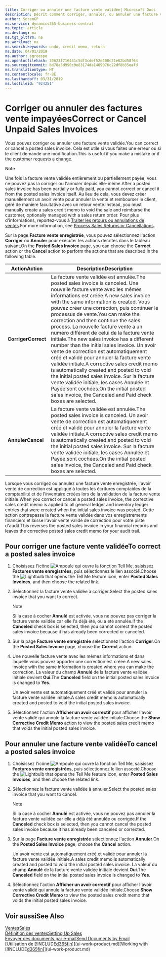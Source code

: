 ```yaml
---
title: Corriger ou annuler une facture vente validée| Microsoft Docs
description: Décrit comment corriger, annuler, ou annuler une facture vente enregistrée et lettrer un avoir vente.
author: SorenGP
ms.service: dynamics365-business-central
ms.topic: article
ms.devlang: na
ms.tgt_pltfrm: na
ms.workload: na
ms.search.keywords: undo, credit memo, return
ms.date: 04/01/2019
ms.author: sgroespe
ms.openlocfilehash: 30623f716441c5df3cdef52d408c21e02bd58f64
ms.sourcegitcommit: bd78a5d990c9e83174da1409076c22df8b35eafd
ms.translationtype: HT
ms.contentlocale: fr-BE
ms.lasthandoff: 03/31/2019
ms.locfileid: "924251"
---
```

# <a name="correct-or-cancel-unpaid-sales-invoices"></a><span data-ttu-id="096b0-103">Corriger ou annuler des factures vente impayées</span><span class="sxs-lookup"><span data-stu-id="096b0-103">Correct or Cancel Unpaid Sales Invoices</span></span>
<span data-ttu-id="096b0-104">Vous pouvez corriger ou annuler une facture vente validée.</span><span class="sxs-lookup"><span data-stu-id="096b0-104">You can correct or cancel a posted sales invoice.</span></span> <span data-ttu-id="096b0-105">Cela est utile si vous faites une erreur ou si le client demande une modification.</span><span class="sxs-lookup"><span data-stu-id="096b0-105">This is useful if you make a mistake or if the customer requests a change.</span></span>

> [!NOTE]  
>   <span data-ttu-id="096b0-106">Une fois la facture vente validée entièrement ou partiellement payée, vous ne pouvez pas la corriger ou l'annuler depuis elle-même.</span><span class="sxs-lookup"><span data-stu-id="096b0-106">After a posted sales invoice has been partially or fully paid, you cannot correct or cancel it from the posted sales invoice itself.</span></span> <span data-ttu-id="096b0-107">Au lieu de cela, vous devez créer manuellement un avoir vente pour annuler la vente et rembourser le client, géré de manière facultative avec un retour vente.</span><span class="sxs-lookup"><span data-stu-id="096b0-107">Instead, you must manually create a sales credit memo to void the sale and reimburse the customer, optionally managed with a sales return order.</span></span> <span data-ttu-id="096b0-108">Pour plus d'informations, reportez-vous à [Traiter les retours ou annulations de ventes](sales-how-process-sales-returns-cancellations.md).</span><span class="sxs-lookup"><span data-stu-id="096b0-108">For more information, see [Process Sales Returns or Cancellations](sales-how-process-sales-returns-cancellations.md).</span></span>

<span data-ttu-id="096b0-109">Sur la page **Facture vente enregistrée**, vous pouvez sélectionnez l'action **Corriger** ou **Annuler** pour exécuter les actions décrites dans le tableau suivant.</span><span class="sxs-lookup"><span data-stu-id="096b0-109">On the **Posted Sales Invoice** page, you can choose the **Correct** action or the **Cancel** action to perform the actions that are described in the following table.</span></span>

| <span data-ttu-id="096b0-110">Action</span><span class="sxs-lookup"><span data-stu-id="096b0-110">Action</span></span> | <span data-ttu-id="096b0-111">Description</span><span class="sxs-lookup"><span data-stu-id="096b0-111">Description</span></span> |
| --- | --- |
| <span data-ttu-id="096b0-112">**Corriger**</span><span class="sxs-lookup"><span data-stu-id="096b0-112">**Correct**</span></span> |<span data-ttu-id="096b0-113">La facture vente validée est annulée.</span><span class="sxs-lookup"><span data-stu-id="096b0-113">The posted sales invoice is canceled.</span></span> <span data-ttu-id="096b0-114">Une nouvelle facture vente avec les mêmes informations est créée.</span><span class="sxs-lookup"><span data-stu-id="096b0-114">A new sales invoice with the same information is created.</span></span> <span data-ttu-id="096b0-115">Vous pouvez créer une correction, puis continuer le processus de vente.</span><span class="sxs-lookup"><span data-stu-id="096b0-115">You can make the correction and then continue the sales process.</span></span> <span data-ttu-id="096b0-116">La nouvelle facture vente a un numéro différent de celui de la facture vente initiale.</span><span class="sxs-lookup"><span data-stu-id="096b0-116">The new sales invoice has a different number than the initial sales invoice.</span></span> <span data-ttu-id="096b0-117">Un avoir vente de correction est automatiquement créé et validé pour annuler la facture vente validée initiale.</span><span class="sxs-lookup"><span data-stu-id="096b0-117">A corrective sales credit memo is automatically created and posted to void the initial posted sales invoice.</span></span> <span data-ttu-id="096b0-118">Sur la facture vente validée initiale, les cases Annulée et Payée sont cochées.</span><span class="sxs-lookup"><span data-stu-id="096b0-118">On the initial posted sales invoice, the Canceled and Paid check boxes are selected.</span></span> |
| <span data-ttu-id="096b0-119">**Annuler**</span><span class="sxs-lookup"><span data-stu-id="096b0-119">**Cancel**</span></span> |<span data-ttu-id="096b0-120">La facture vente validée est annulée.</span><span class="sxs-lookup"><span data-stu-id="096b0-120">The posted sales invoice is canceled.</span></span> <span data-ttu-id="096b0-121">Un avoir vente de correction est automatiquement créé et validé pour annuler la facture vente validée initiale.</span><span class="sxs-lookup"><span data-stu-id="096b0-121">A corrective sales credit memo is automatically created and posted to void the initial posted sales invoice.</span></span> <span data-ttu-id="096b0-122">Sur la facture vente validée initiale, les cases Annulée et Payée sont cochées.</span><span class="sxs-lookup"><span data-stu-id="096b0-122">On the initial posted sales invoice, the Canceled and Paid check boxes are selected.</span></span> |

<span data-ttu-id="096b0-123">Lorsque vous corrigez ou annulez une facture vente enregistrée, l'avoir vente de correction est appliqué à toutes les écritures comptables de la comptabilité et de l'inventaire créées lors de la validation de la facture vente initiale.</span><span class="sxs-lookup"><span data-stu-id="096b0-123">When you correct or cancel a posted sales invoice, the corrective sales credit memo is applied to all general ledger and inventory ledger entries that were created when the initial sales invoice was posted.</span></span> <span data-ttu-id="096b0-124">Cette action contrepasse la facture vente validée dans vos enregistrements financiers et laisse l'avoir vente validé de correction pour votre piste d'audit.</span><span class="sxs-lookup"><span data-stu-id="096b0-124">This reverses the posted sales invoice in your financial records and leaves the corrective posted sales credit memo for your audit trail.</span></span>

## <a name="to-correct-a-posted-sales-invoice"></a><span data-ttu-id="096b0-125">Pour corriger une facture vente validée</span><span class="sxs-lookup"><span data-stu-id="096b0-125">To correct a posted sales invoice</span></span>
1. <span data-ttu-id="096b0-126">Choisissez l'icône ![Ampoule qui ouvre la fonction Tell Me](media/ui-search/search_small.png "Dites-moi ce que vous voulez faire"), saisissez **Factures vente enregistrées**, puis sélectionnez le lien associé.</span><span class="sxs-lookup"><span data-stu-id="096b0-126">Choose the ![Lightbulb that opens the Tell Me feature](media/ui-search/search_small.png "Tell me what you want to do") icon, enter **Posted Sales Invoices**, and then choose the related link.</span></span>  
2. <span data-ttu-id="096b0-127">Sélectionnez la facture vente validée à corriger.</span><span class="sxs-lookup"><span data-stu-id="096b0-127">Select the posted sales invoice that you want to correct.</span></span>

    > [!NOTE]  
    >   <span data-ttu-id="096b0-128">Si la case à cocher **Annulé** est activée, vous ne pouvez pas corriger la facture vente validée car elle l'a déjà été, ou a été annulée.</span><span class="sxs-lookup"><span data-stu-id="096b0-128">If the **Canceled** check box is selected, then you cannot correct the posted sales invoice because it has already been corrected or canceled.</span></span>
3. <span data-ttu-id="096b0-129">Sur la page **Facture vente enregistrée** sélectionnez l'action **Corriger**.</span><span class="sxs-lookup"><span data-stu-id="096b0-129">On the **Posted Sales Invoice** page, choose the **Correct** action.</span></span>  
4. <span data-ttu-id="096b0-130">Une nouvelle facture vente avec les mêmes informations et dans laquelle vous pouvez apporter une correction est créée.</span><span class="sxs-lookup"><span data-stu-id="096b0-130">A new sales invoice with the same information is created where you can make the correction.</span></span> <span data-ttu-id="096b0-131">La valeur du champ **Annulé** de la facture vente validée initiale devient **Oui**.</span><span class="sxs-lookup"><span data-stu-id="096b0-131">The **Canceled** field on the initial posted sales invoice is changed to **Yes**.</span></span>

    <span data-ttu-id="096b0-132">Un avoir vente est automatiquement créé et validé pour annuler la facture vente validée initiale.</span><span class="sxs-lookup"><span data-stu-id="096b0-132">A sales credit memo is automatically created and posted to void the initial posted sales invoice.</span></span>
5. <span data-ttu-id="096b0-133">Sélectionnez l'action **Afficher un avoir correctif** pour afficher l'avoir vente validé qui annule la facture vente validée initiale.</span><span class="sxs-lookup"><span data-stu-id="096b0-133">Choose the **Show Corrective Credit Memo** action to view the posted sales credit memo that voids the initial posted sales invoice.</span></span>

## <a name="to-cancel-a-posted-sales-invoice"></a><span data-ttu-id="096b0-134">Pour annuler une facture vente validée</span><span class="sxs-lookup"><span data-stu-id="096b0-134">To cancel a posted sales invoice</span></span>
1. <span data-ttu-id="096b0-135">Choisissez l'icône ![Ampoule qui ouvre la fonction Tell Me](media/ui-search/search_small.png "Dites-moi ce que vous voulez faire"), saisissez **Factures vente enregistrées**, puis sélectionnez le lien associé.</span><span class="sxs-lookup"><span data-stu-id="096b0-135">Choose the ![Lightbulb that opens the Tell Me feature](media/ui-search/search_small.png "Tell me what you want to do") icon, enter **Posted Sales Invoices**, and then choose the related link.</span></span>  
2. <span data-ttu-id="096b0-136">Sélectionnez la facture vente validée à annuler.</span><span class="sxs-lookup"><span data-stu-id="096b0-136">Select the posted sales invoice that you want to cancel.</span></span>

    > [!NOTE]  
    >   <span data-ttu-id="096b0-137">Si la case à cocher **Annulé** est activée, vous ne pouvez pas annuler la facture vente validée car elle a déjà été annulée ou corrigée.</span><span class="sxs-lookup"><span data-stu-id="096b0-137">If the **Canceled** check box is selected, then you cannot cancel the posted sales invoice because it has already been canceled or corrected.</span></span>
3. <span data-ttu-id="096b0-138">Sur la page **Facture vente enregistrée** sélectionnez l'action **Annuler**.</span><span class="sxs-lookup"><span data-stu-id="096b0-138">On the **Posted Sales Invoice** page, choose the **Cancel** action.</span></span>

    <span data-ttu-id="096b0-139">Un avoir vente est automatiquement créé et validé pour annuler la facture vente validée initiale.</span><span class="sxs-lookup"><span data-stu-id="096b0-139">A sales credit memo is automatically created and posted to void the initial posted sales invoice.</span></span> <span data-ttu-id="096b0-140">La valeur du champ **Annulé** de la facture vente validée initiale devient **Oui**.</span><span class="sxs-lookup"><span data-stu-id="096b0-140">The **Canceled** field on the initial posted sales invoice is changed to **Yes**.</span></span>
4. <span data-ttu-id="096b0-141">Sélectionnez l'action **Afficher un avoir correctif** pour afficher l'avoir vente validé qui annule la facture vente validée initiale.</span><span class="sxs-lookup"><span data-stu-id="096b0-141">Choose **Show Corrective Credit Memo** to view the posted sales credit memo that voids the initial posted sales invoice.</span></span>

## <a name="see-also"></a><span data-ttu-id="096b0-142">Voir aussi</span><span class="sxs-lookup"><span data-stu-id="096b0-142">See Also</span></span>
[<span data-ttu-id="096b0-143">Ventes</span><span class="sxs-lookup"><span data-stu-id="096b0-143">Sales</span></span>](sales-manage-sales.md)  
[<span data-ttu-id="096b0-144">Définition des ventes</span><span class="sxs-lookup"><span data-stu-id="096b0-144">Setting Up Sales</span></span>](sales-setup-sales.md)  
[<span data-ttu-id="096b0-145">Envoyer des documents par e-mail</span><span class="sxs-lookup"><span data-stu-id="096b0-145">Send Documents by Email</span></span>](ui-how-send-documents-email.md)  
<span data-ttu-id="096b0-146">[Utilisation de [!INCLUDE[d365fin](includes/d365fin_md.md)]](ui-work-product.md)</span><span class="sxs-lookup"><span data-stu-id="096b0-146">[Working with [!INCLUDE[d365fin](includes/d365fin_md.md)]](ui-work-product.md)</span></span>
